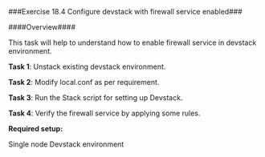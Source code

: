###Exercise 18.4 Configure devstack with firewall service enabled###

####Overview####

This task will help to understand how to enable firewall service in devstack environment.


**Task 1**: Unstack existing devstack environment.

**Task 2**: Modify local.conf as per requirement.

**Task 3**: Run the Stack script for setting up Devstack.

**Task 4**: Verify the firewall service by applying some rules.


**Required setup:**

Single node Devstack environment
